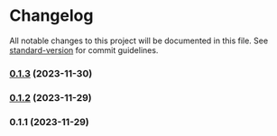 # Changelog

All notable changes to this project will be documented in this file. See [standard-version](https://github.com/conventional-changelog/standard-version) for commit guidelines.

### [0.1.3](https://github.com/andriytyurnikov/pro-rata-rem/compare/v0.1.2...v0.1.3) (2023-11-30)

### [0.1.2](https://github.com/andriytyurnikov/pro-rata-rem/compare/v0.1.1...v0.1.2) (2023-11-29)

### 0.1.1 (2023-11-29)
